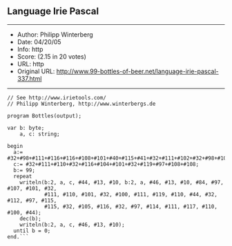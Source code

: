 
## Language Irie Pascal ##
---
- Author: Philipp Winterberg
- Date: 04/20/05
- Info: http
- Score:  (2.15 in 20 votes)
- URL: http
- Original URL: http://www.99-bottles-of-beer.net/language-irie-pascal-337.html
---

```// Irie Pascal version of 99 Bottles of beer (Bottles.pas)
// See http://www.irietools.com/
// Philipp Winterberg, http://www.winterbergs.de  

program Bottles(output);  

var b: byte;  
    a, c: string; 

begin 
  a:= #32+#98+#111+#116+#116+#108+#101+#40+#115+#41+#32+#111+#102+#32+#98+#101+#101+#114; 
  c:= #32+#111+#110+#32+#116+#104+#101+#32+#119+#97+#108+#108;   
  b:= 99;  
  repeat 
    writeln(b:2, a, c, #44, #13, #10, b:2, a, #46, #13, #10, #84, #97, #107, #101, #32, 
            #111, #110, #101, #32, #100, #111, #119, #110, #44, #32, #112, #97, #115, 
            #115, #32, #105, #116, #32, #97, #114, #111, #117, #110, #100, #44);
    dec(b);
    writeln(b:2, a, c, #46, #13, #10);
  until b = 0; 
end.```